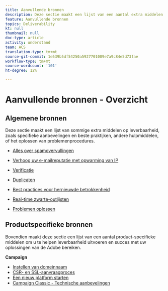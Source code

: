 ```yaml
---
title: Aanvullende bronnen
description: Deze sectie maakt een lijst van een aantal extra middelen op leverbaarheid.
feature: Aanvullende bronnen
topics: Deliverability
kt: null
thumbnail: null
doc-type: article
activity: understand
team: ACS
translation-type: tm+mt
source-git-commit: 1e539b5df54250a5927701009e7a9c84e5d73fae
workflow-type: tm+mt
source-wordcount: '101'
ht-degree: 12%

---
```



# Aanvullende bronnen - Overzicht

## Algemene bronnen

Deze sectie maakt een lijst van sommige extra middelen op leverbaarheid, zoals specifieke aanbevelingen en beste praktijken, andere hulpmiddelen, of het oplossen van problemenprocedures.

* [Alles over spamovervullingen](../../help/additional-resources/all-about-spam-traps.md)
* [Verhoog uw e-mailreputatie met opwarming van IP](../../help/additional-resources/increase-reputation-with-ip-warming.md)
* [Verificatie](../../help/additional-resources/authentication.md)
* [Duplicaten](../../help/additional-resources/duplicates.md)
* [Best practices voor hernieuwde betrokkenheid](../../help/additional-resources/re-engagement.md)
* [Real-time zwarte-outlijsten](../../help/additional-resources/blocklist-databases.md)
* [Problemen oplossen](../../help/additional-resources/troubleshooting.md)

   <!--
    [IP Certification](../../help/additional-resources/ip-certification.md)
    [Third-party monitoring tools](../../help/additional-resources/third-party-monitoring-tools.md)-->

## Productspecifieke bronnen

Bovendien maakt deze sectie een lijst van een aantal product-specifieke middelen om u te helpen leverbaarheid uitvoeren en succes met uw oplossingen van de Adobe bereiken.

**Campaign**

* [Instellen van domeinnaam](../../help/additional-resources/ac-domain-name-setup.md)
* [CSR- en SSL-aanvraagproces](../../help/additional-resources/ac-ssl-certificate-request.md)
* [Een nieuw platform starten](../../help/additional-resources/ac-starting-new-platform.md)
* [Campaign Classic - Technische aanbevelingen](../../help/additional-resources/acc-technical-recommendations.md)